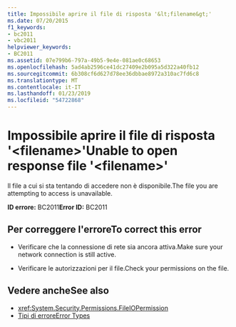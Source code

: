 ```yaml
---
title: Impossibile aprire il file di risposta '&lt;filename&gt;'
ms.date: 07/20/2015
f1_keywords:
- bc2011
- vbc2011
helpviewer_keywords:
- BC2011
ms.assetid: 07e799b6-797a-49b5-9e4e-081ae0c68653
ms.openlocfilehash: 5ad4ab2596ce41dc27409e2b095a5d322a40fb12
ms.sourcegitcommit: 6b308cf6d627d78ee36dbbae8972a310ac7fd6c8
ms.translationtype: MT
ms.contentlocale: it-IT
ms.lasthandoff: 01/23/2019
ms.locfileid: "54722868"
---
```

# <a name="unable-to-open-response-file-ltfilenamegt"></a><span data-ttu-id="66fc2-102">Impossibile aprire il file di risposta '&lt;filename&gt;'</span><span class="sxs-lookup"><span data-stu-id="66fc2-102">Unable to open response file '&lt;filename&gt;'</span></span>
<span data-ttu-id="66fc2-103">Il file a cui si sta tentando di accedere non è disponibile.</span><span class="sxs-lookup"><span data-stu-id="66fc2-103">The file you are attempting to access is unavailable.</span></span>  
  
 <span data-ttu-id="66fc2-104">**ID errore:** BC2011</span><span class="sxs-lookup"><span data-stu-id="66fc2-104">**Error ID:** BC2011</span></span>  
  
## <a name="to-correct-this-error"></a><span data-ttu-id="66fc2-105">Per correggere l'errore</span><span class="sxs-lookup"><span data-stu-id="66fc2-105">To correct this error</span></span>  
  
-   <span data-ttu-id="66fc2-106">Verificare che la connessione di rete sia ancora attiva.</span><span class="sxs-lookup"><span data-stu-id="66fc2-106">Make sure your network connection is still active.</span></span>  
  
-   <span data-ttu-id="66fc2-107">Verificare le autorizzazioni per il file.</span><span class="sxs-lookup"><span data-stu-id="66fc2-107">Check your permissions on the file.</span></span>  
  
## <a name="see-also"></a><span data-ttu-id="66fc2-108">Vedere anche</span><span class="sxs-lookup"><span data-stu-id="66fc2-108">See also</span></span>
- <xref:System.Security.Permissions.FileIOPermission>
- [<span data-ttu-id="66fc2-109">Tipi di errore</span><span class="sxs-lookup"><span data-stu-id="66fc2-109">Error Types</span></span>](../../visual-basic/programming-guide/language-features/error-types.md)
